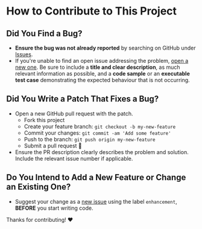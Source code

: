 # How to Contribute to This Project

## Did You Find a Bug?

* **Ensure the bug was not already reported** by searching on GitHub under
  [Issues][issues].
* If you're unable to find an open issue addressing the problem,
  [open a new one][new-issue]. Be sure to include a **title and clear
  description**, as much relevant information as possible, and a **code
  sample** or an **executable test case** demonstrating the expected
  behaviour that is not occurring.

## Did You Write a Patch That Fixes a Bug?

* Open a new GitHub pull request with the patch.
  * Fork this project
  * Create your feature branch: `git checkout -b my-new-feature`
  * Commit your changes: `git commit -am 'Add some feature'`
  * Push to the branch: `git push origin my-new-feature`
  * Submit a pull request :tada:
* Ensure the PR description clearly describes the problem and solution.
  Include the relevant issue number if applicable.

## Do You Intend to Add a New Feature or Change an Existing One?

* Suggest your change as a [new issue][new-issue] using the label
  `enhancement`, **BEFORE** you start writing code.

Thanks for contributing! :heart:

[//]: # (Simply change the URL's below to your own project information)

[issues]: https://gitlab.com/Just-Insane/helm-vault/issues
[new-issue]: https://gitlab.com/Just-Insane/helm-vault/issues/new